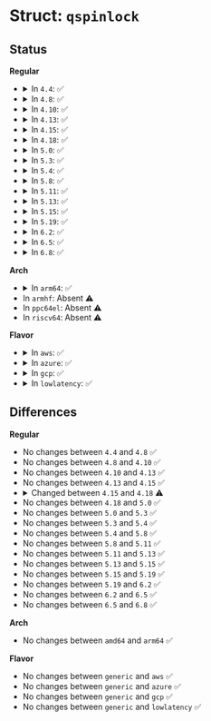 # Struct: <code>qspinlock</code>

## Status
<b>Regular</b>
<ul>
<li>
<details>
<summary>In <code>4.4</code>: ✅</summary>

```c
struct qspinlock {
    atomic_t val;
};
```
</details>
</li>
<li>
<details>
<summary>In <code>4.8</code>: ✅</summary>

```c
struct qspinlock {
    atomic_t val;
};
```
</details>
</li>
<li>
<details>
<summary>In <code>4.10</code>: ✅</summary>

```c
struct qspinlock {
    atomic_t val;
};
```
</details>
</li>
<li>
<details>
<summary>In <code>4.13</code>: ✅</summary>

```c
struct qspinlock {
    atomic_t val;
};
```
</details>
</li>
<li>
<details>
<summary>In <code>4.15</code>: ✅</summary>

```c
struct qspinlock {
    atomic_t val;
};
```
</details>
</li>
<li>
<details>
<summary>In <code>4.18</code>: ✅</summary>

```c
struct qspinlock {
    atomic_t val;
    u8 locked;
    u8 pending;
    u16 locked_pending;
    u16 tail;
};
```
</details>
</li>
<li>
<details>
<summary>In <code>5.0</code>: ✅</summary>

```c
struct qspinlock {
    atomic_t val;
    u8 locked;
    u8 pending;
    u16 locked_pending;
    u16 tail;
};
```
</details>
</li>
<li>
<details>
<summary>In <code>5.3</code>: ✅</summary>

```c
struct qspinlock {
    atomic_t val;
    u8 locked;
    u8 pending;
    u16 locked_pending;
    u16 tail;
};
```
</details>
</li>
<li>
<details>
<summary>In <code>5.4</code>: ✅</summary>

```c
struct qspinlock {
    atomic_t val;
    u8 locked;
    u8 pending;
    u16 locked_pending;
    u16 tail;
};
```
</details>
</li>
<li>
<details>
<summary>In <code>5.8</code>: ✅</summary>

```c
struct qspinlock {
    atomic_t val;
    u8 locked;
    u8 pending;
    u16 locked_pending;
    u16 tail;
};
```
</details>
</li>
<li>
<details>
<summary>In <code>5.11</code>: ✅</summary>

```c
struct qspinlock {
    atomic_t val;
    u8 locked;
    u8 pending;
    u16 locked_pending;
    u16 tail;
};
```
</details>
</li>
<li>
<details>
<summary>In <code>5.13</code>: ✅</summary>

```c
struct qspinlock {
    atomic_t val;
    u8 locked;
    u8 pending;
    u16 locked_pending;
    u16 tail;
};
```
</details>
</li>
<li>
<details>
<summary>In <code>5.15</code>: ✅</summary>

```c
struct qspinlock {
    atomic_t val;
    u8 locked;
    u8 pending;
    u16 locked_pending;
    u16 tail;
};
```
</details>
</li>
<li>
<details>
<summary>In <code>5.19</code>: ✅</summary>

```c
struct qspinlock {
    atomic_t val;
    u8 locked;
    u8 pending;
    u16 locked_pending;
    u16 tail;
};
```
</details>
</li>
<li>
<details>
<summary>In <code>6.2</code>: ✅</summary>

```c
struct qspinlock {
    atomic_t val;
    u8 locked;
    u8 pending;
    u16 locked_pending;
    u16 tail;
};
```
</details>
</li>
<li>
<details>
<summary>In <code>6.5</code>: ✅</summary>

```c
struct qspinlock {
    atomic_t val;
    u8 locked;
    u8 pending;
    u16 locked_pending;
    u16 tail;
};
```
</details>
</li>
<li>
<details>
<summary>In <code>6.8</code>: ✅</summary>

```c
struct qspinlock {
    atomic_t val;
    u8 locked;
    u8 pending;
    u16 locked_pending;
    u16 tail;
};
```
</details>
</li>
</ul>
<b>Arch</b>
<ul>
<li>
<details>
<summary>In <code>arm64</code>: ✅</summary>

```c
struct qspinlock {
    atomic_t val;
    u8 locked;
    u8 pending;
    u16 locked_pending;
    u16 tail;
};
```
</details>
</li>
<li>
In <code>armhf</code>: Absent ⚠️
</li>
<li>
In <code>ppc64el</code>: Absent ⚠️
</li>
<li>
In <code>riscv64</code>: Absent ⚠️
</li>
</ul>
<b>Flavor</b>
<ul>
<li>
<details>
<summary>In <code>aws</code>: ✅</summary>

```c
struct qspinlock {
    atomic_t val;
    u8 locked;
    u8 pending;
    u16 locked_pending;
    u16 tail;
};
```
</details>
</li>
<li>
<details>
<summary>In <code>azure</code>: ✅</summary>

```c
struct qspinlock {
    atomic_t val;
    u8 locked;
    u8 pending;
    u16 locked_pending;
    u16 tail;
};
```
</details>
</li>
<li>
<details>
<summary>In <code>gcp</code>: ✅</summary>

```c
struct qspinlock {
    atomic_t val;
    u8 locked;
    u8 pending;
    u16 locked_pending;
    u16 tail;
};
```
</details>
</li>
<li>
<details>
<summary>In <code>lowlatency</code>: ✅</summary>

```c
struct qspinlock {
    atomic_t val;
    u8 locked;
    u8 pending;
    u16 locked_pending;
    u16 tail;
};
```
</details>
</li>
</ul>

## Differences
<b>Regular</b>
<ul>
<li>
No changes between <code>4.4</code> and <code>4.8</code> ✅
</li>
<li>
No changes between <code>4.8</code> and <code>4.10</code> ✅
</li>
<li>
No changes between <code>4.10</code> and <code>4.13</code> ✅
</li>
<li>
No changes between <code>4.13</code> and <code>4.15</code> ✅
</li>
<li>
<details>
<summary>Changed between <code>4.15</code> and <code>4.18</code> ⚠️</summary>
<ul>
<li>
<b>Field added. </b>
<code>u8 locked</code>
</li>
<li>
<b>Field added. </b>
<code>u8 pending</code>
</li>
<li>
<b>Field added. </b>
<code>u16 locked_pending</code>
</li>
<li>
<b>Field added. </b>
<code>u16 tail</code>
</li>
</ul>
</details>
</li>
<li>
No changes between <code>4.18</code> and <code>5.0</code> ✅
</li>
<li>
No changes between <code>5.0</code> and <code>5.3</code> ✅
</li>
<li>
No changes between <code>5.3</code> and <code>5.4</code> ✅
</li>
<li>
No changes between <code>5.4</code> and <code>5.8</code> ✅
</li>
<li>
No changes between <code>5.8</code> and <code>5.11</code> ✅
</li>
<li>
No changes between <code>5.11</code> and <code>5.13</code> ✅
</li>
<li>
No changes between <code>5.13</code> and <code>5.15</code> ✅
</li>
<li>
No changes between <code>5.15</code> and <code>5.19</code> ✅
</li>
<li>
No changes between <code>5.19</code> and <code>6.2</code> ✅
</li>
<li>
No changes between <code>6.2</code> and <code>6.5</code> ✅
</li>
<li>
No changes between <code>6.5</code> and <code>6.8</code> ✅
</li>
</ul>
<b>Arch</b>
<ul>
<li>
No changes between <code>amd64</code> and <code>arm64</code> ✅
</li>
</ul>
<b>Flavor</b>
<ul>
<li>
No changes between <code>generic</code> and <code>aws</code> ✅
</li>
<li>
No changes between <code>generic</code> and <code>azure</code> ✅
</li>
<li>
No changes between <code>generic</code> and <code>gcp</code> ✅
</li>
<li>
No changes between <code>generic</code> and <code>lowlatency</code> ✅
</li>
</ul>
